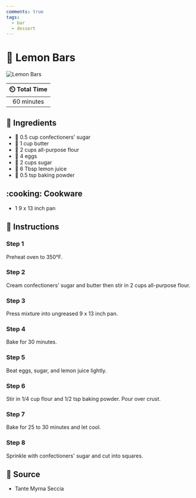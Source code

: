 ```yaml
---
comments: true
tags:
  - bar
  - dessert
---
```

# :lemon: Lemon Bars

![Lemon Bars](../assets/images/lemon-bars.jpg)

| :timer_clock: Total Time |
|:-----------------------: |
| 60 minutes |

## :salt: Ingredients

- :candy: 0.5 cup confectioners' sugar
- :butter: 1 cup butter
- :ear_of_rice: 2 cups all-purpose flour
- :egg: 4 eggs
- :candy: 2 cups sugar
- :lemon: 6 Tbsp lemon juice
- :dash: 0.5 tsp baking powder

## :cooking: Cookware

- 1 9 x 13 inch pan

## :pencil: Instructions

### Step 1

Preheat oven to 350°F.

### Step 2

Cream confectioners' sugar and butter then stir in 2 cups all-purpose flour.

### Step 3

Press mixture into ungreased 9 x 13 inch pan.

### Step 4

Bake for 30 minutes.

### Step 5

Beat eggs, sugar, and lemon juice lightly.

### Step 6

Stir in 1/4 cup flour and 1/2 tsp baking powder. Pour over crust.

### Step 7

Bake for 25 to 30 minutes and let cool.

### Step 8

Sprinkle with confectioners' sugar and cut into squares.

## :link: Source

- Tante Myrna Seccia
